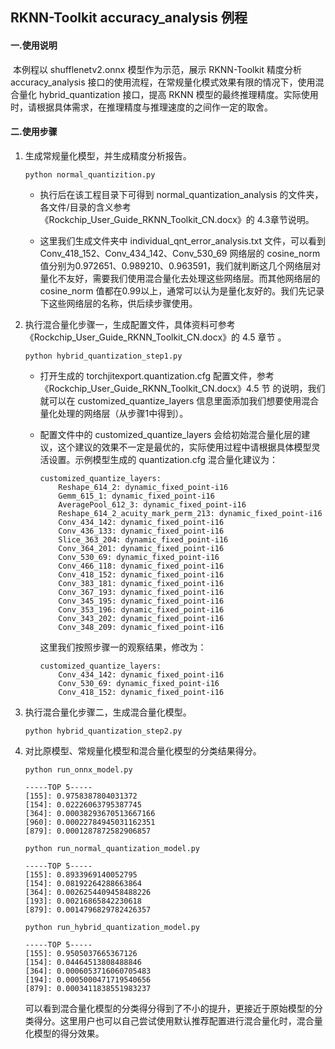 ## RKNN-Toolkit accuracy_analysis 例程

#### 一.使用说明

​		本例程以 shufflenetv2.onnx 模型作为示范，展示 RKNN-Toolkit 精度分析 accuracy_analysis 接口的使用流程，在常规量化模式效果有限的情况下，使用混合量化 hybrid_quantization 接口，提高 RKNN 模型的最终推理精度。实际使用时，请根据具体需求，在推理精度与推理速度的之间作一定的取舍。



#### 二.使用步骤

1. 生成常规量化模型，并生成精度分析报告。

   `python normal_quantizition.py`

   - 执行后在该工程目录下可得到 normal_quantization_analysis 的文件夹，各文件/目录的含义参考 《Rockchip_User_Guide_RKNN_Toolkit_CN.docx》的 4.3章节说明。

   - 这里我们生成文件夹中 individual_qnt_error_analysis.txt 文件，可以看到Conv_418_152、Conv_434_142、Conv_530_69 网络层的 cosine_norm 值分别为0.972651、0.989210、0.963591，我们就判断这几个网络层对量化不友好，需要我们使用混合量化去处理这些网络层。而其他网络层的 cosine_norm 值都在0.99以上，通常可以认为是量化友好的。我们先记录下这些网络层的名称，供后续步骤使用。

   

2. 执行混合量化步骤一，生成配置文件，具体资料可参考《Rockchip_User_Guide_RKNN_Toolkit_CN.docx》的 4.5 章节 。

   `python hybrid_quantization_step1.py`

   - 打开生成的 torchjitexport.quantization.cfg 配置文件，参考 《Rockchip_User_Guide_RKNN_Toolkit_CN.docx》4.5 节 的说明，我们就可以在 customized_quantize_layers 信息里面添加我们想要使用混合量化处理的网络层（从步骤1中得到）。

   - 配置文件中的 customized_quantize_layers 会给初始混合量化层的建议，这个建议的效果不一定是最优的，实际使用过程中请根据具体模型灵活设置。示例模型生成的 quantization.cfg 混合量化建议为：

     ```
     customized_quantize_layers:
         Reshape_614_2: dynamic_fixed_point-i16
         Gemm_615_1: dynamic_fixed_point-i16
         AveragePool_612_3: dynamic_fixed_point-i16
         Reshape_614_2_acuity_mark_perm_213: dynamic_fixed_point-i16
         Conv_434_142: dynamic_fixed_point-i16
         Conv_436_133: dynamic_fixed_point-i16
         Slice_363_204: dynamic_fixed_point-i16
         Conv_364_201: dynamic_fixed_point-i16
         Conv_530_69: dynamic_fixed_point-i16
         Conv_466_118: dynamic_fixed_point-i16
         Conv_418_152: dynamic_fixed_point-i16
         Conv_383_181: dynamic_fixed_point-i16
         Conv_367_193: dynamic_fixed_point-i16
         Conv_345_195: dynamic_fixed_point-i16
         Conv_353_196: dynamic_fixed_point-i16
         Conv_343_202: dynamic_fixed_point-i16
         Conv_348_209: dynamic_fixed_point-i16
     ```

     这里我们按照步骤一的观察结果，修改为：

     ```
     customized_quantize_layers:
         Conv_434_142: dynamic_fixed_point-i16
         Conv_530_69: dynamic_fixed_point-i16
         Conv_418_152: dynamic_fixed_point-i16
     ```

   

3. 执行混合量化步骤二，生成混合量化模型。

   `python hybrid_quantization_step2.py`

   

4. 对比原模型、常规量化模型和混合量化模型的分类结果得分。

   `python run_onnx_model.py`	

   ```
   -----TOP 5-----
   [155]: 0.9758387804031372
   [154]: 0.02226063795387745
   [364]: 0.00038293670513667166
   [960]: 0.00022784945031162351
   [879]: 0.0001287872582906857
   ```

   

   `python run_normal_quantization_model.py`

   ```
   -----TOP 5-----
   [155]: 0.8933969140052795
   [154]: 0.08192264288663864
   [364]: 0.0026254409458488226
   [193]: 0.00216865842230618
   [879]: 0.0014796829782426357
   ```

   

   `python run_hybrid_quantization_model.py`

   ```
   -----TOP 5-----
   [155]: 0.9505037665367126
   [154]: 0.04464513808488846
   [364]: 0.0006053716060705483
   [194]: 0.0005000471719540656
   [879]: 0.0003411838551983237
   ```

   可以看到混合量化模型的分类得分得到了不小的提升，更接近于原始模型的分类得分。这里用户也可以自己尝试使用默认推荐配置进行混合量化时，混合量化模型的得分效果。

